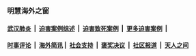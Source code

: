 
### 明慧海外之窗

####  [武汉肺炎](indexes/365.md?t=03080900) &nbsp;|&nbsp;  [迫害案例综述](indexes/328.md?t=03080900) &nbsp;|&nbsp; [迫害致死案例](indexes/277.md?t=03080900)  &nbsp;|&nbsp; [更多迫害案例](indexes/81.md?t=03080900)  &nbsp;|&nbsp; 
####  [时事评论](indexes/19.md?t=03080900) &nbsp;|&nbsp; [海外简讯](indexes/245.md?t=03080900)&nbsp;|&nbsp;  [社会支持](indexes/140.md?t=03080900) &nbsp;|&nbsp; [褒奖决议](indexes/282.md?t=03080900) &nbsp;|&nbsp; [社区报道](indexes/91.md?t=03080900)  &nbsp;|&nbsp; [天人之间](indexes/78.md?t=03080900) 

